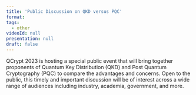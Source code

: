 ```yaml
---
title: 'Public Discussion on QKD versus PQC'
format: 
tags:
  - other
videoId: null
presentation: null
draft: false
---
```


QCrypt 2023 is hosting a special public event that will bring together proponents of Quantum Key Distribution (QKD) and Post Quantum Cryptography (PQC) to compare the advantages and concerns. Open to the public, this timely and important discussion will be of interest across a wide range of audiences including industry, academia, government, and more.
